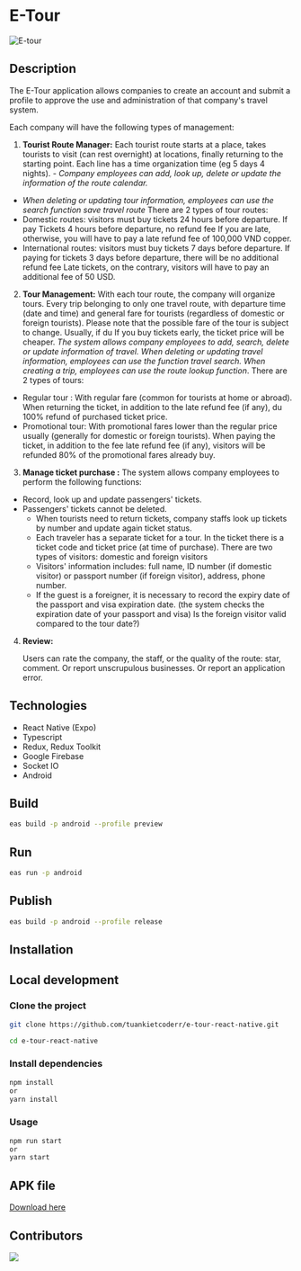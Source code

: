 # E-Tour

![E-tour](assets/icon-transparent.png)

## Description

The E-Tour application allows companies to create an account and submit a profile to approve the use and administration of that company's travel system.

Each company will have the following types of management:

1. **Tourist Route Manager:**
   Each tourist route starts at a place, takes tourists to visit (can rest
   overnight) at locations, finally returning to the starting point. Each line has a time
   organization time (eg 5 days 4 nights).
   _- Company employees can add, look up, delete or update the information of the route
   calendar._

- _When deleting or updating tour information, employees can use the search function
  save travel route_
  There are 2 types of tour routes:
- Domestic routes: visitors must buy tickets 24 hours before departure. If pay
  Tickets 4 hours before departure, no refund fee
  If you are late, otherwise, you will have to pay a late refund fee of 100,000 VND
  copper.
- International routes: visitors must buy tickets 7 days before departure. If paying for tickets 3
  days before departure, there will be no additional refund fee
  Late tickets, on the contrary, visitors will have to pay an additional fee of 50 USD.

2. **Tour Management:**
   With each tour route, the company will organize tours. Every trip
   belonging to only one travel route, with departure time (date and time) and general fare
   for tourists (regardless of domestic or foreign tourists).
   Please note that the possible fare of the tour is subject to change. Usually, if du
   If you buy tickets early, the ticket price will be cheaper.
   _The system allows company employees to add, search, delete or update information
   of travel._
   _When deleting or updating travel information, employees can use the function
   travel search._
   _When creating a trip, employees can use the route lookup function_.
   There are 2 types of tours:

- Regular tour : With regular fare (common for tourists
  at home or abroad). When returning the ticket, in addition to the late refund fee (if any), du
  100% refund of purchased ticket price.
- Promotional tour: With promotional fares lower than the regular price
  usually (generally for domestic or foreign tourists). When paying the ticket, in addition to the fee
  late refund fee (if any), visitors will be refunded 80% of the promotional fares already
  buy.

3. **Manage ticket purchase :**
   The system allows company employees to perform the following functions:

- Record, look up and update passengers' tickets.
- Passengers' tickets cannot be deleted.
  - When tourists need to return tickets, company staffs look up tickets by number and update again
    ticket status.
  - Each traveler has a separate ticket for a tour. In the ticket there is a ticket code and ticket price
    (at time of purchase).
    There are two types of visitors: domestic and foreign visitors
  - Visitors' information includes: full name, ID number (if domestic visitor)
    or passport number (if foreign visitor), address, phone number.
  - If the guest is a foreigner, it is necessary to record the expiry date of the passport and
    visa expiration date. (the system checks the expiration date of your passport and visa)
    Is the foreign visitor valid compared to the tour date?)

4. **Review:**

   Users can rate the company, the staff, or the quality of the route: star, comment. Or report unscrupulous businesses. Or report an application error.

## Technologies

- React Native (Expo)
- Typescript
- Redux, Redux Toolkit
- Google Firebase
- Socket IO
- Android

## Build

```bash
eas build -p android --profile preview
```

## Run

```bash
eas run -p android
```

## Publish

```bash
eas build -p android --profile release
```

## Installation

## Local development

### Clone the project

```bash
git clone https://github.com/tuankietcoderr/e-tour-react-native.git
```

```bash
cd e-tour-react-native
```

### Install dependencies

```bash
npm install
or
yarn install
```

### Usage

```bash
npm run start
or
yarn start
```

## APK file

[Download here](https://expo.dev/accounts/tuankietcoder/projects/e-tour/builds/8d11845e-498c-4da8-a1a2-8405c028f82a)

## Contributors

<a href="https://github.com/tuankietcoderr/e-tour-react-native/graphs/contributors">
  <img src="https://contrib.rocks/image?repo=tuankietcoderr/e-tour-react-native" />
</a>
